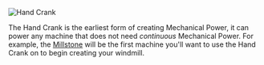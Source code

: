 ![Hand Crank](block:betterwithmods:hand_crank)

The Hand Crank is the earliest form of creating Mechanical Power, it can power any machine that does not need _continuous_ Mechanical Power.
For example, the [Millstone](millstone.md) will be the first machine you'll want to use the Hand Crank on to begin creating your windmill.
